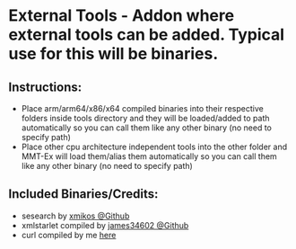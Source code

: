 # External Tools - Addon where external tools can be added. Typical use for this will be binaries.

## Instructions:
* Place arm/arm64/x86/x64 compiled binaries into their respective folders inside tools directory and they will be loaded/added to path automatically so you can call them like any other binary (no need to specify path)
* Place other cpu architecture independent tools into the other folder and MMT-Ex will load them/alias them automatically so you can call them like any other binary (no need to specify path)

## Included Binaries/Credits:
* sesearch by [xmikos @Github ](https://github.com/xmikos/setools-android)
* xmlstarlet compiled by [james34602 @Github](https://github.com/james34602)
* curl compiled by me [here](https://github.com/Zackptg5/curl-boringssl-android)
